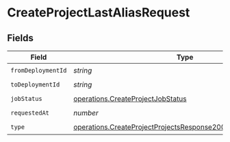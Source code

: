 # CreateProjectLastAliasRequest


## Fields

| Field                                                                                                                                            | Type                                                                                                                                             | Required                                                                                                                                         | Description                                                                                                                                      |
| ------------------------------------------------------------------------------------------------------------------------------------------------ | ------------------------------------------------------------------------------------------------------------------------------------------------ | ------------------------------------------------------------------------------------------------------------------------------------------------ | ------------------------------------------------------------------------------------------------------------------------------------------------ |
| `fromDeploymentId`                                                                                                                               | *string*                                                                                                                                         | :heavy_check_mark:                                                                                                                               | N/A                                                                                                                                              |
| `toDeploymentId`                                                                                                                                 | *string*                                                                                                                                         | :heavy_check_mark:                                                                                                                               | N/A                                                                                                                                              |
| `jobStatus`                                                                                                                                      | [operations.CreateProjectJobStatus](../../models/operations/createprojectjobstatus.md)                                                           | :heavy_check_mark:                                                                                                                               | N/A                                                                                                                                              |
| `requestedAt`                                                                                                                                    | *number*                                                                                                                                         | :heavy_check_mark:                                                                                                                               | N/A                                                                                                                                              |
| `type`                                                                                                                                           | [operations.CreateProjectProjectsResponse200ApplicationJSONType](../../models/operations/createprojectprojectsresponse200applicationjsontype.md) | :heavy_check_mark:                                                                                                                               | N/A                                                                                                                                              |
